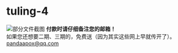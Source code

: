 # tuling-4
![部分文件截图](https://user-images.githubusercontent.com/55968645/167253944-2d50974e-40be-44eb-bd87-710c4ae98e54.png)
**付款时请仔细备注您的邮箱！**    
如果您还想要二期、三期的，免费送（因为其实这些网上早就传开了）。  
pandaapox@qq.com

